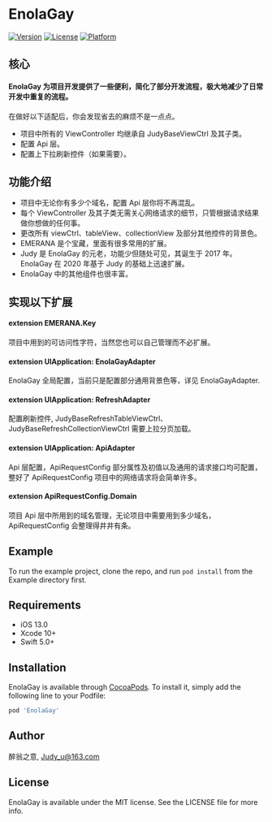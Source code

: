 # EnolaGay

[![Version](https://img.shields.io/cocoapods/v/EnolaGay.svg?style=flat)](https://cocoapods.org/pods/EnolaGay)
[![License](https://img.shields.io/cocoapods/l/EnolaGay.svg?style=flat)](https://cocoapods.org/pods/EnolaGay)
[![Platform](https://img.shields.io/cocoapods/p/EnolaGay.svg?style=flat)](https://cocoapods.org/pods/EnolaGay)


## 核心
#### EnolaGay 为项目开发提供了一些便利，简化了部分开发流程，极大地减少了日常开发中重复的流程。
在做好以下适配后，你会发现省去的麻烦不是一点点。
- 项目中所有的 ViewController 均继承自 JudyBaseViewCtrl 及其子类。
- 配置 Api 层。
- 配置上下拉刷新控件（如果需要）。

## 功能介绍

- 项目中无论你有多少个域名，配置 Api 层你将不再混乱。
- 每个 ViewController 及其子类无需关心网络请求的细节，只管根据请求结果做你想做的任何事。
- 更改所有 viewCtrl、tableView、collectionView 及部分其他控件的背景色。
- EMERANA 是个宝藏，里面有很多常用的扩展。
- Judy 是 EnolaGay 的元老，功能少但随处可见，其诞生于 2017 年。EnolaGay 在 2020 年基于 Judy 的基础上迅速扩展。
- EnolaGay 中的其他组件也很丰富。

## 实现以下扩展
#### extension EMERANA.Key
项目中用到的可访问性字符，当然您也可以自己管理而不必扩展。
#### extension UIApplication: EnolaGayAdapter
EnolaGay 全局配置，当前只是配置部分通用背景色等，详见 EnolaGayAdapter.
#### extension UIApplication: RefreshAdapter
配置刷新控件, JudyBaseRefreshTableViewCtrl、JudyBaseRefreshCollectionViewCtrl 需要上拉分页加载。
#### extension UIApplication: ApiAdapter
Api 层配置，ApiRequestConfig 部分属性及初值以及通用的请求接口均可配置，整好了 ApiRequestConfig 项目中的网络请求将会简单许多。
#### extension ApiRequestConfig.Domain
项目 Api 层中所用到的域名管理，无论项目中需要用到多少域名，ApiRequestConfig  会整理得井井有条。


## Example

To run the example project, clone the repo, and run `pod install` from the Example directory first.


## Requirements

- iOS 13.0
- Xcode 10+
- Swift 5.0+

## Installation

EnolaGay is available through [CocoaPods](https://cocoapods.org). To install
it, simply add the following line to your Podfile:

```ruby
pod 'EnolaGay'
```

## Author

醉翁之意, Judy_u@163.com

## License

EnolaGay is available under the MIT license. See the LICENSE file for more info.
